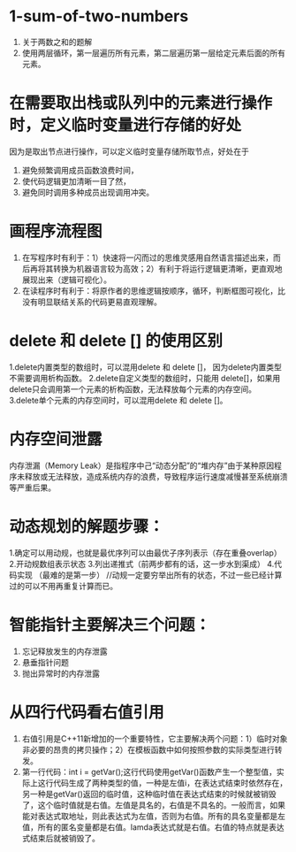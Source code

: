 # 1-sum-of-two-numbers
1. 关于两数之和的题解
2. 使用两层循环，第一层遍历所有元素，第二层遍历第一层给定元素后面的所有元素。

# 在需要取出栈或队列中的元素进行操作时，定义临时变量进行存储的好处
因为是取出节点进行操作，可以定义临时变量存储所取节点，好处在于 
1. 避免频繁调用成员函数浪费时间， 
2. 使代码逻辑更加清晰一目了然， 
3. 避免同时调用多种成员出现调用冲突。

# 画程序流程图
1. 在写程序时有利于：1）快速将一闪而过的思维灵感用自然语言描述出来，而后再将其转换为机器语言较为高效；2）有利于将运行逻辑更清晰，更直观地展现出来（逻辑可视化）。
2. 在读程序时有利于：将原作者的思维逻辑按顺序，循环，判断框图可视化，比没有明显联结关系的代码更易直观理解。

# delete 和 delete [] 的使用区别
1.delete内置类型的数组时，可以混用delete 和 delete []， 因为delete内置类型不需要调用析构函数。
2.delete自定义类型的数组时，只能用 delete[]，如果用delete只会调用第一个元素的析构函数，无法释放每个元素的内存空间。
3.delete单个元素的内存空间时，可以混用delete 和 delete []。

# 内存空间泄露
内存泄漏（Memory Leak）是指程序中己“动态分配”的“堆内存”由于某种原因程序未释放或无法释放，造成系统内存的浪费，导致程序运行速度减慢甚至系统崩溃等严重后果。


# 动态规划的解题步骤：
1.确定可以用动规，也就是最优序列可以由最优子序列表示（存在重叠overlap）
2.开动规数组表示状态
3.列出递推式（前两步都有的话，这一步水到渠成）
4.代码实现
（最难的是第一步）
//动规一定要穷举出所有的状态，不过一些已经计算过的可以不用再重复计算而已。

# 智能指针主要解决三个问题：
1. 忘记释放发生的内存泄露
2. 悬垂指针问题
3. 抛出异常时的内存泄露

# 从四行代码看右值引用
1. 右值引用是C++11新增加的一个重要特性，它主要解决两个问题：1）临时对象非必要的昂贵的拷贝操作；2）在模板函数中如何按照参数的实际类型进行转发。
2. 第一行代码：int i = getVar();这行代码使用getVar()函数产生一个整型值，实际上这行代码生成了两种类型的值，一种是左值i，在表达式结束时依然存在，另一种是getVar()返回的临时值，这种临时值在表达式结束的时候就被销毁了，这个临时值就是右值。左值是具名的，右值是不具名的。一般而言，如果能对表达式取地址，则此表达式为左值，否则为右值。所有的具名变量都是左值，所有的匿名变量都是右值。lamda表达式就是右值。右值的特点就是表达式结束后就被销毁了。




